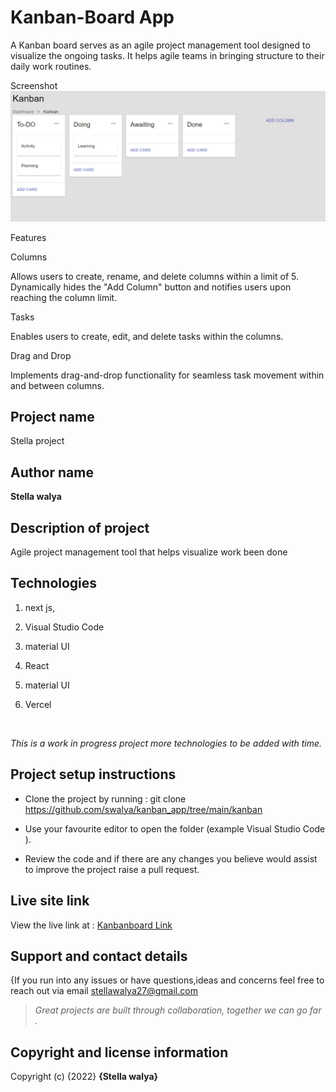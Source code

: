 # Kanban-Board App
A Kanban board serves as an agile project management tool designed to visualize the ongoing tasks. It helps agile teams in bringing structure to their daily work routines.

Screenshot
![Alt text](image.png)

Features

Columns

Allows users to create, rename, and delete columns within a limit of 5. Dynamically hides the "Add Column" button and notifies users upon reaching the column limit.

Tasks

Enables users to create, edit, and delete tasks within the columns.

Drag and Drop

Implements drag-and-drop functionality for seamless task movement within and between columns.

## Project name

Stella project



## Author name

**Stella walya**




## Description of project

<p> Agile project management tool that helps visualize work been done</p>




## Technologies

1. next js,

1.  Visual Studio Code

1.  material UI

1. React 

1. material UI

1. Vercel




<br>



*<p>This is a work in progress project more technologies to be added with time.</p>*



## Project setup instructions

* Clone the project by running : git clone https://github.com/swalya/kanban_app/tree/main/kanban

* Use your favourite editor to open the folder (example Visual Studio Code ).

* Review the code and if there are any changes you believe would assist to improve the project raise a pull request.



## Live site link



View the live link at : [Kanbanboard Link](https://github.com/swalya/kanban_app/tree/main/kanban
 "kanbanboard")



## Support and contact details

{If you run into any issues or have questions,ideas and concerns feel free to reach out via email stellawalya27@gmail.com



> *Great projects are built through collaboration, together we can go far .*




## Copyright and license information



Copyright (c) {2022} **{Stella walya}**




